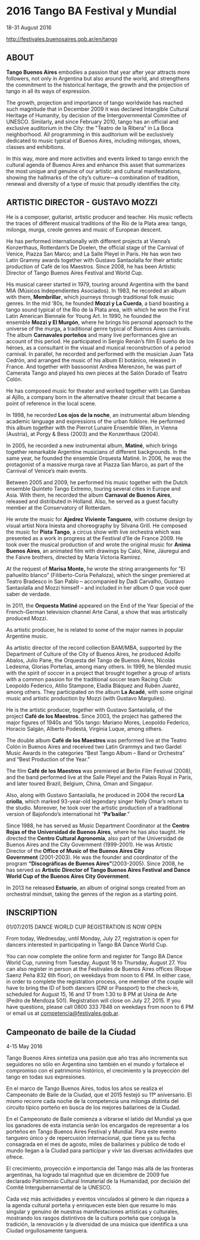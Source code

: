 2016 Tango BA Festival y Mundial
================================

18-31 August 2016


http://festivales.buenosaires.gob.ar/en/tango


## ABOUT

__Tango Buenos Aires__ embodies a passion that year after year 
attracts more followers, not only in Argentina but also around the world, and strengthens the commitment to the historical heritage, the growth and the projection of tango in all its ways of expression.

The growth, projection and importance of tango worldwide has reached such magnitude that in December 2009 it was declared Intangible Cultural Heritage of Humanity, by decision of the Intergovernmental Committee of UNESCO. Similarly, and since February 2010, tango has an official and exclusive auditorium in the City: the "Teatro de la Ribera" in La Boca neighborhood. All programming in this auditorium will be exclusively dedicated to music typical of Buenos Aires, including milongas, shows, classes and exhibitions.

In this way, more and more activities and events linked to tango enrich the cultural agenda of Buenos Aires and enhance this asset that summarizes the most unique and genuine of our artistic and cultural manifestations, showing the hallmarks of the city’s culture—a combination of tradition, renewal and diversity of a type of music that proudly identifies the city.


## ARTISTIC DIRECTOR - GUSTAVO MOZZI

He is a composer, guitarist, artistic producer and teacher. His music reflects the traces of different musical traditions of the Río de la Plata area: tango, milonga,&nbsp;murga, creole genres and music of European descent.

He has performed internationally with different projects at Vienna’s Konzerthaus, Rotterdam’s De Doelen, the official stage of the Carnival of Venice, Piazza San Marco; and La Salle Pleyel in Paris. He has won two Latin Grammy awards together with Gustavo Santaolalla for their artistic production of&nbsp;Café de los Maestros. Since 2008, he has been Artistic Director of Tango Buenos Aires Festival and World Cup.

His musical career started in 1979, touring around Argentina with the band MIA (Músicos Independientes Asociados). In 1983, he recorded an album with them,&nbsp;<strong>Membrillar</strong>, which journeys through traditional folk music genres. In the mid ‘80s, he founded&nbsp;<strong>Mozzi y La Cuerda</strong>, a band boasting a tango sound typical of the Rio de la Plata area, with which he won the First Latin American Biennale for Young Art. In 1990, he founded the ensemble&nbsp;<strong>Mozzi y El Murgón</strong>, where he brings his personal approach to the universe of the&nbsp;murga, a traditional genre typical of Buenos Aires carnivals. The album&nbsp;<strong>Carnavales porteños&nbsp;</strong>and many live performances give an account of this period. He participated in Sergio Renán’s film&nbsp;El sueño de los héroes, as a consultant in the visual and musical reconstruction of a period carnival. In parallel, he recorded and performed with the musician Juan Tata Cedrón, and arranged the music of his album&nbsp;El botánico, released in France. And together with bassoonist Andrea Merenzon, he was part of Camerata Tango and played his own pieces at the Salón Dorado of Teatro Colón.

He has composed music for theater and worked together with&nbsp;Las Gambas al Ajillo, a company born in the alternative theater circuit that became a point of reference in the local scene.

In 1998, he recorded&nbsp;<strong>Los ojos de la noche</strong>, an instrumental album blending academic language and expressions of the urban folklore. He performed this album together with the Pierrot Lunaire Ensemble Wien, in Vienna (Austria), at Porgy &amp; Bess (2003) and the&nbsp;Konzerthaus&nbsp;(2004).

In 2005, he recorded a new instrumental album,&nbsp;<strong>Matiné</strong>, which brings together remarkable Argentine musicians of different backgrounds. In the same year, he founded the ensemble Orquesta Matiné. In 2006, he was the protagonist of a massive&nbsp;murga&nbsp;rave at Piazza San Marco, as part of the Carnival of Venice’s main events.

Between 2005 and 2009, he performed his music together with the Dutch ensemble Quinteto Tango Extremo, touring several cities in Europe and Asia. With them, he recorded the album&nbsp;<strong>Carnaval de Buenos Aires</strong>, released and distributed in Holland. Also, he served as a guest faculty member at the Conservatory of Rotterdam.

He wrote the music for&nbsp;<strong>Ajedrez Viviente Tanguero</strong>, with costume design by visual artist Nora Iniesta and choreography by Silvana Grill. He composed the music for&nbsp;<strong>Pista Tango</strong>, a circus show with live orchestra which was presented as a work in progress at the Festival d’Ile de France 2009. He took over the musical production of and wrote the original music for&nbsp;<strong>Anima Buenos Aires</strong>,<strong>&nbsp;</strong>an animated film with drawings by Caloi, Nine, Jáuregui and the Faivre brothers, directed by María Victoria Ramírez.

At the request of&nbsp;<strong>Marisa Monte,&nbsp;</strong>he wrote the string arrangements for “El pañuelito blanco”&nbsp;(Filiberto-Coria Peñaloza), which the singer premiered at Teatro Bradesco in San Pablo – accompanied by Dadi Carvalho, Gustavo Santaolalla and Mozzi himself – and included in her album&nbsp;O que você quer saber de verdade.

In 2011, the&nbsp;<strong>Orquesta Matiné&nbsp;</strong>appeared on the End of the Year Special of the French-German television channel Arte Canal, a show that was artistically produced Mozzi.

As artistic producer, he is related to some of the major names in popular Argentine music.

As artistic director of the record collection BAM/MBA, supported by the Department of Culture of the City of Buenos Aires, he produced Adolfo Abalos, Julio Pane, the Orquesta del Tango de Buenos Aires, Nicolás Ledesma, Glorias Porteñas, among many others. In 1999, he blended music with the spirit of soccer in a project that brought together a group of artists with a common passion for the traditional soccer team Racing Club: Leopoldo Federico, Atilio Stampone, Eladia Bláquez and Rubén Juaréz, among others. They participated on the album&nbsp;<strong>La Acadé</strong>, with some original music and artistic production by Mozzi (with Gustavo Margulies).

He is the artistic producer, together with Gustavo Santaolalla, of the project&nbsp;<strong>Café de los Maestros</strong>. Since 2003, the project has gathered the major figures of 1940s and ‘50s tango: Mariano Mores, Leopoldo Federico, Horacio Salgán, Alberto Podestá, Virginia Luque, among others.

The double album&nbsp;<strong>Café de los Maestros&nbsp;</strong>was performed live at the Teatro Colón in Buenos Aires and received two Latin Grammys and two Gardel Music Awards in the categories “Best Tango Album – Band or Orchestra” and “Best Production of the Year.”

The film&nbsp;<strong>Café de los Maestros&nbsp;</strong>was premiered at Berlin Film Festival (2008), and the band performed live at the Salle Pleyel and the Palais Royal in Paris, and later toured Brazil, Belgium, China, Oman and Singapur.

Also, along with Gustavo Santaolalla, he produced in 2004 the record&nbsp;<strong>La criolla</strong>, which marked 93-year-old legendary singer Nelly Omar’s return to the studio. Moreover, he took over the artistic production of a traditional version of Bajofondo’s international hit “<strong>Pa’bailar</strong>.”

Since 1988, he has served as Music Department Coordinator at the&nbsp;<strong>Centro Rojas of the Universidad de Buenos Aires</strong>,&nbsp;where he has also taught. He directed the&nbsp;<strong>Centro Cultural&nbsp;Agronomía</strong>, also part of the&nbsp;Universidad de Buenos Aires&nbsp;and the City Government (1999-2001). He was Artistic Director of the<strong>&nbsp;Office of Music of the Buenos Aires City Government</strong>&nbsp;(2001-2003). He was the founder and coordinator of the program&nbsp;<strong>“Discográficas de Buenos Aires”</strong>(2003-2005). Since 2008, he has served as&nbsp;<strong>Artistic Director of Tango Buenos Aires Festival and Dance World Cup&nbsp;of the Buenos Aires City Government</strong>.

In 2013 he released&nbsp;<strong>Estuario</strong>, an album of original songs created from an orchestral mindset, taking the genres of the region as a starting point.


## INSCRIPTION


01/07/2015
DANCE WORLD CUP REGISTRATION IS NOW OPEN

From today, Wednesday, until Monday, July 27, registration is open for dancers interested in participating in Tango BA Dance World Cup.

You can now complete the online form and register for Tango BA Dance World Cup, running from Tuesday, August 18 to Thursday, August 27. You can also register in person at the Festivales de Buenos Aires offices (Roque Saenz Peña 832 6th floor), on weekdays from noon to 6 PM. In either case, in order to complete the registration process, one member of the couple will have to bring the ID of both dancers (DNI or Passport) to the check-in, scheduled for August 15, 16 and 17 from 1.30 to 8 PM at Usina de Arte (Pedro de Mendoza 501). Registration will close on July 27, 2015. If you have questions, please call 0800 333 7848 on weekdays from noon to 6 PM or email us at competencia@festivales.gob.ar. 


## Campeonato de baile de la Ciudad

4-15 May 2016

Tango Buenos Aires sintetiza una pasión que año tras año incrementa sus seguidores no sólo en Argentina sino también en el mundo y fortalece el compromiso con el patrimonio histórico, el crecimiento y la proyección del tango en todas sus expresiones.

En el marco de Tango Buenos Aires, todos los años se realiza el Campeonato de Baile de la Ciudad, que el 2015 festejó su 11º aniversario. El mismo recorre cada noche de la competencia una milonga distinta del circuito típico porteño en busca de los mejores bailarines de la Ciudad.

En el Campeonato de Baile comienza a vibrarse el latido del Mundial ya que los ganadores de esta instancia serán los encargados de representar a los porteños en Tango Buenos Aires Festival y Mundial. Para este evento tanguero único y de repercusión internacional, que tiene ya su fecha consagrada en el mes de agosto, miles de bailarines y público de todo el mundo llegan a la Ciudad para participar y vivir las diversas actividades que ofrece.

El crecimiento, proyección e importancia del Tango más allá de las fronteras argentinas, ha logrado tal magnitud que en diciembre de 2009 fue declarado Patrimonio Cultural Inmaterial de la Humanidad, por decisión del Comité Intergubernamental de la UNESCO.

Cada vez más actividades y eventos vinculados al género le dan riqueza a la agenda cultural porteña y enriquecen este bien que resume lo más singular y genuino de nuestras manifestaciones artísticas y culturales, mostrando los rasgos distintivos de la cultura porteña que conjuga la tradición, la renovación y la diversidad de una música que identifica a una Ciudad orgullosamente tanguera.
